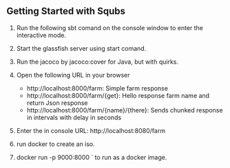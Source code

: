 Getting Started with Squbs
--------------------------

1. Run the following sbt comand on the console window to enter the interactive mode.

2. Start the glassfish server using start comand.

3. Run the jacoco by jacoco:cover for Java, but with quirks.

5. Open the following URL in your browser
   * http://localhost:8000/farm: Simple farm response
   * http://localhost:8000/farm/{get}: Hello response farm name and return Json response
   * http://localhost:8000/farm/{name}/{there}: Sends chunked response in intervals with delay in seconds

6. Enter the in console URL: http://localhost:8080/farm

7. run docker to create an iso.

8. docker run -p 9000:8000 <farm>` to run as a docker image.
